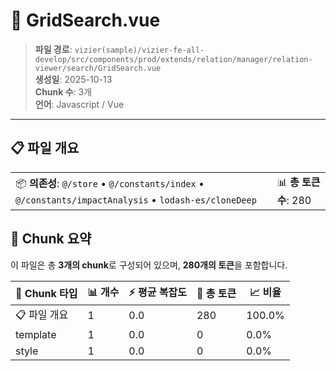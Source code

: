 # 📄 GridSearch.vue

> **파일 경로**: `vizier(sample)/vizier-fe-all-develop/src/components/prod/extends/relation/manager/relation-viewer/search/GridSearch.vue`  
> **생성일**: 2025-10-13  
> **Chunk 수**: 3개  
> **언어**: Javascript / Vue
---





## 📋 파일 개요

| | |
|--|--|
| 📦 **의존성**: `@/store` • `@/constants/index` • `@/constants/impactAnalysis` • `lodash-es/cloneDeep` | 📊 **총 토큰 수**: 280 |






## 🧩 Chunk 요약

이 파일은 총 **3개의 chunk**로 구성되어 있으며, **280개의 토큰**을 포함합니다.

| 🧩 Chunk 타입 | 📊 개수 | ⚡ 평균 복잡도 | 📝 총 토큰 | 📈 비율 |
|---------------|--------|-------------|----------|--------|
| 📋 파일 개요 | 1 | 0.0 | 280 | 100.0% |
| template | 1 | 0.0 | 0 | 0.0% |
| style | 1 | 0.0 | 0 | 0.0% |

